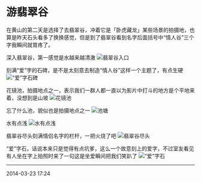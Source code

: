 # 游翡翠谷

在黄山的第二天是选择了去翡翠谷，冲着它是「卧虎藏龙」某些场景的拍摄地，也算是昨天石头看多了换换感觉，但是到了翡翠谷看到名字后面括号中“情人谷”三个字我瞬间就胃疼了。

深入翡翠谷，第一感觉是水越来越清澈
![翡翠谷入口][01]

刻满“爱”字的石碑，是不是太刻意去制造“情人谷”这样一个主题了，有点生硬
![“爱”字石碑][02]

花镜池，拍摄地点之一，表示我们一群人都一直以为影片中打斗的地方是个平地来着，没想到是山坡
![花镜池][03]

忘了什么池，貌似也是拍摄地点之一
![池塘][04]

水有点浅
![水有点浅][05]

翡翠谷尽头刻满情侣名字的栏杆，一把火烧了吧
![翡翠谷尽头][06]

“爱”字石，话说本来只是觉得有点坑爹，这么一个故意刻上的爱字，不过室友看见有人坐在字上拍照时来了一句这是坐爱瞬间把我们笑趴了
![“爱”字石][07]

  [01]: http://tennsinn.github.io/img/photos/2014-03/22-01.jpg
  [02]: http://tennsinn.github.io/img/photos/2014-03/22-02.jpg
  [03]: http://tennsinn.github.io/img/photos/2014-03/22-03.jpg
  [04]: http://tennsinn.github.io/img/photos/2014-03/22-04.jpg
  [05]: http://tennsinn.github.io/img/photos/2014-03/22-05.jpg
  [06]: http://tennsinn.github.io/img/photos/2014-03/22-06.jpg
  [07]: http://tennsinn.github.io/img/photos/2014-03/22-07.jpg

----------

2014-03-23 17:24